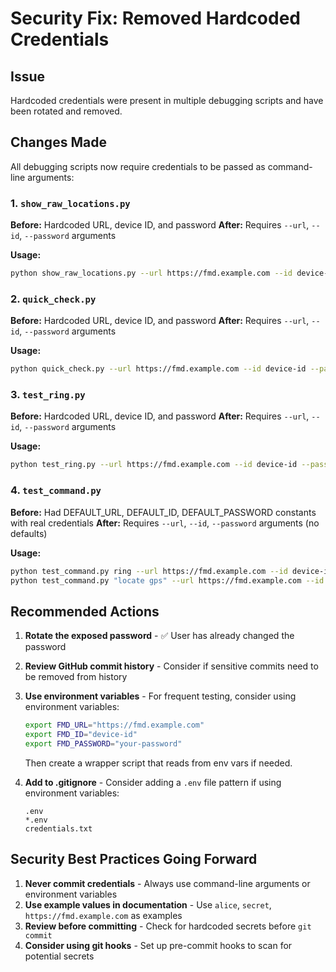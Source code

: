 # Security Fix: Removed Hardcoded Credentials

## Issue
Hardcoded credentials were present in multiple debugging scripts and have been rotated and removed.

## Changes Made

All debugging scripts now require credentials to be passed as command-line arguments:

### 1. `show_raw_locations.py`
**Before:** Hardcoded URL, device ID, and password
**After:** Requires `--url`, `--id`, `--password` arguments

**Usage:**
```bash
python show_raw_locations.py --url https://fmd.example.com --id device-id --password your-password
```

### 2. `quick_check.py`
**Before:** Hardcoded URL, device ID, and password
**After:** Requires `--url`, `--id`, `--password` arguments

**Usage:**
```bash
python quick_check.py --url https://fmd.example.com --id device-id --password your-password
```

### 3. `test_ring.py`
**Before:** Hardcoded URL, device ID, and password
**After:** Requires `--url`, `--id`, `--password` arguments

**Usage:**
```bash
python test_ring.py --url https://fmd.example.com --id device-id --password your-password
```

### 4. `test_command.py`
**Before:** Had DEFAULT_URL, DEFAULT_ID, DEFAULT_PASSWORD constants with real credentials
**After:** Requires `--url`, `--id`, `--password` arguments (no defaults)

**Usage:**
```bash
python test_command.py ring --url https://fmd.example.com --id device-id --password your-password
python test_command.py "locate gps" --url https://fmd.example.com --id device-id --password your-password
```

## Recommended Actions

1. **Rotate the exposed password** - ✅ User has already changed the password
2. **Review GitHub commit history** - Consider if sensitive commits need to be removed from history
3. **Use environment variables** - For frequent testing, consider using environment variables:
   ```bash
   export FMD_URL="https://fmd.example.com"
   export FMD_ID="device-id"
   export FMD_PASSWORD="your-password"
   ```
   Then create a wrapper script that reads from env vars if needed.

4. **Add to .gitignore** - Consider adding a `.env` file pattern if using environment variables:
   ```
   .env
   *.env
   credentials.txt
   ```

## Security Best Practices Going Forward

1. **Never commit credentials** - Always use command-line arguments or environment variables
2. **Use example values in documentation** - Use `alice`, `secret`, `https://fmd.example.com` as examples
3. **Review before committing** - Check for hardcoded secrets before `git commit`
4. **Consider using git hooks** - Set up pre-commit hooks to scan for potential secrets
